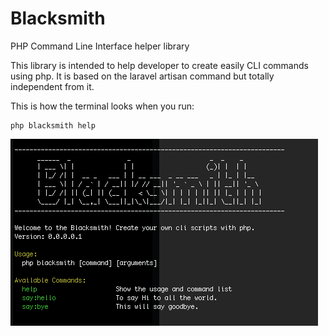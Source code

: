 # Blacksmith

PHP Command Line Interface helper library

This library is intended to help developer to create easily CLI commands using php.
It is based on the laravel artisan command but totally independent from it.

This is how the terminal looks when you run:

```{r, engine='bash', count_lines}
php blacksmith help
```

![Alt text](/resources/sc_blacksmith_help.png?raw=true "Blacksmith Help")
